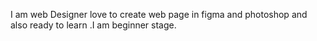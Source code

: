 
I am web Designer love to create web page in figma and photoshop and also ready to learn .I am beginner stage.

